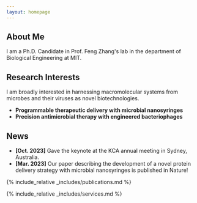 ```yaml
---
layout: homepage
---
```


## About Me

I am a Ph.D. Candidate in Prof. Feng Zhang's lab in the department of Biological Engineering at MIT. 

## Research Interests

I am broadly interested in harnessing macromolecular systems from microbes and their viruses as novel biotechnologies.
- **Programmable therapeutic delivery with microbial nanosyringes**
- **Precision antimicrobial therapy with engineered bacteriophages**

## News

- **[Oct. 2023]** Gave the keynote at the KCA annual meeting in Sydney, Australia. 
- **[Mar. 2023]** Our paper describing the development of a novel protein delivery strategy with microbial nanosyringes is published in Nature! 



{% include_relative _includes/publications.md %}

{% include_relative _includes/services.md %}
